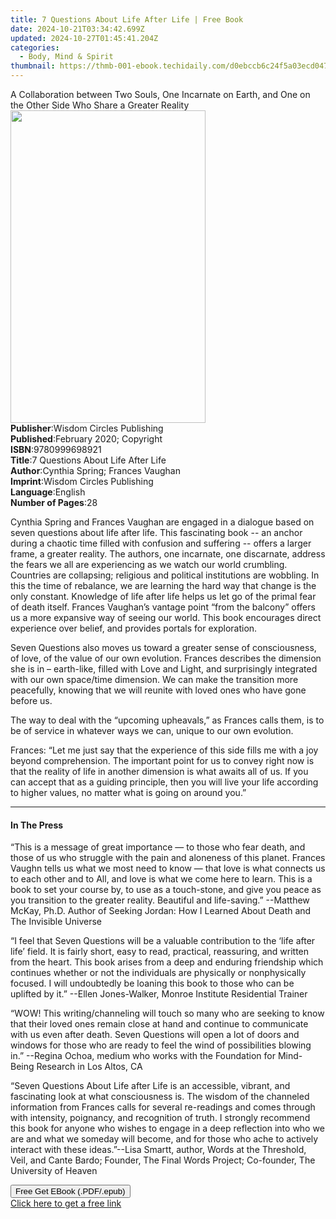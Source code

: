 ```yaml
---
title: 7 Questions About Life After Life | Free Book
date: 2024-10-21T03:34:42.699Z
updated: 2024-10-27T01:45:41.204Z
categories:
  - Body, Mind & Spirit
thumbnail: https://thmb-001-ebook.techidaily.com/d0ebccb6c24f5a03ecd047e5cb2fd469f4b57c8637da10c9bab489294e8d09e8.jpg
---
```

<main id="book-container">
  <div class="flex flex-col">
    <div class="book-brief flex-1 py-6 px-4 sm:p-6 md:py-10 md:px-8">
      <!-- brief-->
      <div class="book-brief-main">
        A Collaboration between Two Souls, One Incarnate on Earth, and One on
        the Other Side Who Share a Greater Reality
      </div>
    </div>
    <div
      class="book-meta-info flex-1 grid gap-4 col-start-1 col-end-3 row-start-1 sm:mb-6 sm:grid-cols-4 lg:gap-6 lg:col-start-2 lg:row-end-6 lg:row-span-6 lg:mb-0"
    >
      <div
        class="book-meta-info-left place-content-center mt-4 p-4 text-sm leading-6 col-start-2 col-span-2 dark:text-slate-400"
      >
        <img
          class="w-full h-500 object-cover rounded-lg sm:h-255 sm:col-span-2 lg:col-span-full"
          src="https://img-001-ebook.techidaily.com/b1fc7a2b778ec7fc0f3f8d5b1bad779cd69ac16cb12b4eeb1dd221712826d958.jpg"
          alt=""
          width="312"
          height="500"
        />
      </div>
      <div
        class="book-meta-info-right mt-2 col-start-1 row-start-2 col-span-3 self-center"
      >
        <!-- meta data  -->
        <div class="flex flex-col px-4 md:px-8">
          <div class="flex-1">
            <strong>Publisher</strong>:<span class="px-2"
              >Wisdom Circles Publishing</span
            >
          </div>
          <div class="flex-1">
            <strong>Published</strong>:<span class="px-2"
              >February 2020; Copyright</span
            >
          </div>
          <div class="flex-1">
            <strong>ISBN</strong>:<span class="px-2">9780999698921</span>
          </div>
          <div class="flex-1">
            <strong>Title</strong>:<span class="px-2"
              >7 Questions About Life After Life</span
            >
          </div>
          <div class="flex-1">
            <strong>Author</strong>:<span class="px-2"
              >Cynthia Spring; Frances Vaughan</span
            >
          </div>
          <div class="flex-1">
            <strong>Imprint</strong>:<span class="px-2"
              >Wisdom Circles Publishing</span
            >
          </div>
          <div class="flex-1">
            <strong>Language</strong>:<span class="px-2">English</span>
          </div>
          <div class="flex-1">
            <strong>Number of Pages</strong>:<span class="px-2">28</span>
          </div>
        </div>
      </div>
    </div>
    <div class="book-description flex-1 py-6 px-4 sm:p-6 md:py-10 md:px-8">
      <div class="book-description-main">
        <div accordion-content="" id="description">
          <p>
            Cynthia Spring and Frances Vaughan are engaged in a dialogue based
            on seven questions about life after life. This fascinating book --
            an anchor during a chaotic time filled with confusion and suffering
            -- offers a larger frame, a greater reality. The authors, one
            incarnate, one discarnate, address the fears we all are experiencing
            as we watch our world crumbling. Countries are collapsing; religious
            and political institutions are wobbling. In this the time of
            rebalance, we are learning the hard way that change is the only
            constant. Knowledge of life after life helps us let go of the primal
            fear of death itself. Frances Vaughan’s vantage point “from the
            balcony” offers us a more expansive way of seeing our world. This
            book encourages direct experience over belief, and provides portals
            for exploration.
          </p>
          <p>
            Seven Questions also moves us toward a greater sense of
            consciousness, of love, of the value of our own evolution. Frances
            describes the dimension she is in – earth-like, filled with Love and
            Light, and surprisingly integrated with our own space/time
            dimension. We can make the transition more peacefully, knowing that
            we will reunite with loved ones who have gone before us.
          </p>
          <p>
            The way to deal with the “upcoming upheavals,” as Frances calls
            them, is to be of service in whatever ways we can, unique to our own
            evolution.
          </p>
          <p>
            Frances: “Let me just say that the experience of this side fills me
            with a joy beyond comprehension. The important point for us to
            convey right now is that the reality of life in another dimension is
            what awaits all of us. If you can accept that as a guiding
            principle, then you will live your life according to higher values,
            no matter what is going on around you.”
          </p>
        </div>
        <div class="accordion-fader"></div>
      </div>
    </div>
    <div class="book-excerpts flex-1 py-6 px-4 sm:p-6 md:py-10 md:px-8">
      <!-- excerpts-->
      <div class="book-excerpts-main">
        <hr />
        <h4 class="placeholder placeholder-heading">
          <span>In The Press</span>
        </h4>
        <p></p>
        <p>
          “This is a message of great importance — to those who fear death, and
          those of us who struggle with the pain and aloneness of this planet.
          Frances Vaughn tells us what we most need to know — that love is what
          connects us to each other and to All, and love is what we come here to
          learn. This is a book to set your course by, to use as a touch-stone,
          and give you peace as you transition to the greater reality. Beautiful
          and life-saving.” --Matthew McKay, Ph.D. Author of Seeking Jordan: How
          I Learned About Death and The Invisible Universe
        </p>
        <p>
          “I feel that Seven Questions will be a valuable contribution to the
          ‘life after life’ field. It is fairly short, easy to read, practical,
          reassuring, and written from the heart. This book arises from a deep
          and enduring friendship which continues whether or not the individuals
          are physically or nonphysically focused. I will undoubtedly be loaning
          this book to those who can be uplifted by it.” --Ellen Jones-Walker,
          Monroe Institute Residential Trainer
        </p>
        <p>
          “WOW! This writing/channeling will touch so many who are seeking to
          know that their loved ones remain close at hand and continue to
          communicate with us even after death. Seven Questions will open a lot
          of doors and windows for those who are ready to feel the wind of
          possibilities blowing in.” --Regina Ochoa, medium who works with the
          Foundation for Mind-Being Research in Los Altos, CA
        </p>
        <p>
          “Seven Questions About Life after Life is an accessible, vibrant, and
          fascinating look at what consciousness is. The wisdom of the channeled
          information from Frances calls for several re-readings and comes
          through with intensity, poignancy, and recognition of truth.
          I&nbsp;strongly recommend this book for anyone who wishes to engage in
          a deep reflection into who we are and what we someday will become, and
          for those who ache to actively interact with these ideas.”--Lisa
          Smartt, author, Words at the Threshold, Veil, and Cante Bardo;
          Founder, The Final Words Project; Co-founder, The University of Heaven
        </p>
        <p></p>
      </div>
    </div>
    <div
      class="book-about-author flex-1 py-6 px-4 sm:p-6 md:py-10 md:px-8"
    ></div>
    <div class="book-free-get flex-1 py-6 px-4 sm:p-6 md:py-10 md:px-8">
      <button
        id="btn-free-get"
        class="bg-blue-500 hover:bg-blue-700 text-white font-bold py-2 px-4 rounded"
      >
        Free Get EBook (.PDF/.epub)
      </button>
      <div id="countdown-display" class="px-2 text-lg mt-2"></div>
      <a
        id="free-link"
        class="hidden bg-blue-500 hover:bg-blue-700 text-white font-bold py-2 px-4 rounded"
        href="https://www.ebooks.com/en-us/book/209953487/7-questions-about-life-after-life/cynthia-spring/"
        target="_blank"
        >Click here to get a free link</a
      >
    </div>
    <script>
      let countdownTime = 0;
      let countdownInterval = null;
      document
        .getElementById('btn-free-get')
        .addEventListener('click', startCountdown);
      function startCountdown() {
        countdownTime = new Date().getTime() + 60000 * 3;
        countdownInterval = setInterval(updateCountdown, 1000);
        document.getElementById('btn-free-get').disabled = true;
        document
          .getElementById('btn-free-get')
          .classList.add('bg-gray-500', 'cursor-not-allowed');
      }
      function updateCountdown() {
        let currentTime = new Date().getTime();
        let timeLeft = countdownTime - currentTime;
        let secondsLeft = Math.floor(timeLeft / 1000);
        document.getElementById('countdown-display').innerHTML =
          `Remaining time: ${secondsLeft} seconds.`;
        if (secondsLeft <= 0) {
          clearInterval(countdownInterval);
          document.getElementById('btn-free-get').classList.add('hidden');
          document.getElementById('free-link').classList.remove('hidden');
          document.getElementById('countdown-display').innerHTML = '';
        }
      }
    </script>
  </div>
</main>

<ins class="adsbygoogle"
      style="display:block"
      data-ad-client="ca-pub-7571918770474297"
      data-ad-slot="8358498916"
      data-ad-format="auto"
      data-full-width-responsive="true"></ins>
    
